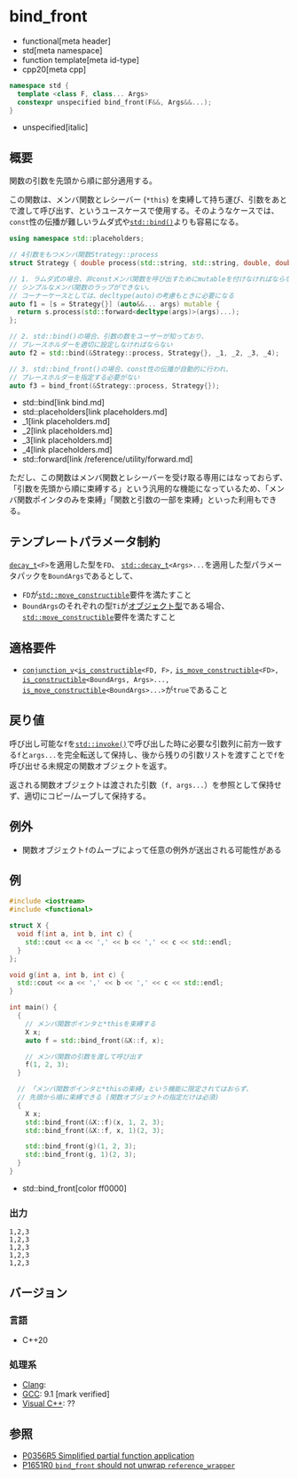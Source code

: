 # bind_front
* functional[meta header]
* std[meta namespace]
* function template[meta id-type]
* cpp20[meta cpp]

```cpp
namespace std {
  template <class F, class... Args>
  constexpr unspecified bind_front(F&&, Args&&...);
}
```
* unspecified[italic]

## 概要
関数の引数を先頭から順に部分適用する。

この関数は、メンバ関数とレシーバー (`*this`) を束縛して持ち運び、引数をあとで渡して呼び出す、というユースケースで使用する。そのようなケースでは、`const`性の伝播が難しいラムダ式や[`std::bind()`](bind.md)よりも容易になる。

```cpp
using namespace std::placeholders;

// 4引数をもつメンバ関数Strategy::process
struct Strategy { double process(std::string, std::string, double, double); };

// 1. ラムダ式の場合、非constメンバ関数を呼び出すためにmutableを付けなければならないため、
// シンプルなメンバ関数のラップができない。
// コーナーケースとしては、decltype(auto)の考慮もときに必要になる
auto f1 = [s = Strategy{}] (auto&&... args) mutable {
  return s.process(std::forward<decltype(args)>(args)...);
};

// 2. std::bind()の場合、引数の数をユーザーが知っており、
// プレースホルダーを適切に設定しなければならない
auto f2 = std::bind(&Strategy::process, Strategy{}, _1, _2, _3, _4);

// 3. std::bind_front()の場合、const性の伝播が自動的に行われ、
// プレースホルダーを指定する必要がない
auto f3 = bind_front(&Strategy::process, Strategy{});
```
* std::bind[link bind.md]
* std::placeholders[link placeholders.md]
* _1[link placeholders.md]
* _2[link placeholders.md]
* _3[link placeholders.md]
* _4[link placeholders.md]
* std::forward[link /reference/utility/forward.md]

ただし、この関数はメンバ関数とレシーバーを受け取る専用にはなっておらず、「引数を先頭から順に束縛する」という汎用的な機能になっているため、「メンバ関数ポインタのみを束縛」「関数と引数の一部を束縛」といった利用もできる。


## テンプレートパラメータ制約
[`decay_t`](/reference/type_traits/decay.md)`<F>`を適用した型を`FD`、
[`std::decay_t`](/reference/type_traits/decay.md)`<Args>...`を適用した型パラメータパックを`BoundArgs`であるとして、

- `FD`が[`std::move_constructible`](/reference/concepts/move_constructible.md)要件を満たすこと
- `BoundArgs`のそれぞれの型`Ti`が[オブジェクト型](/reference/type_traits/is_object.md)である場合、[`std::move_constructible`](/reference/concepts/move_constructible.md)要件を満たすこと


## 適格要件
- [`conjunction_v`](/reference/type_traits/conjunction.md)`<`[`is_constructible`](/reference/type_traits/is_constructible.md)`<FD, F>,` [`is_move_constructible`](/reference/type_traits/is_move_constructible.md)`<FD>,` [`is_constructible`](/reference/type_traits/is_constructible.md)`<BoundArgs, Args>...,` [`is_move_constructible`](/reference/type_traits/is_move_constructible.md)`<BoundArgs>...>`が`true`であること


## 戻り値

呼び出し可能な`f`を[`std::invoke()`](invoke.md)で呼び出した時に必要な引数列に前方一致する`f`と`args...`を完全転送して保持し、後から残りの引数リストを渡すことで`f`を呼び出せる未規定の関数オブジェクトを返す。

返される関数オブジェクトは渡された引数（`f, args...`）を参照として保持せず、適切にコピー/ムーブして保持する。

## 例外
- 関数オブジェクト`f`のムーブによって任意の例外が送出される可能性がある


## 例
```cpp example
#include <iostream>
#include <functional>

struct X {
  void f(int a, int b, int c) {
    std::cout << a << ',' << b << ',' << c << std::endl;
  }
};

void g(int a, int b, int c) {
  std::cout << a << ',' << b << ',' << c << std::endl;
}

int main() {
  {
    // メンバ関数ポインタと*thisを束縛する
    X x;
    auto f = std::bind_front(&X::f, x);

    // メンバ関数の引数を渡して呼び出す
    f(1, 2, 3);
  }

  // 「メンバ関数ポインタと*thisの束縛」という機能に限定されてはおらず、
  // 先頭から順に束縛できる (関数オブジェクトの指定だけは必須)
  {
    X x;
    std::bind_front(&X::f)(x, 1, 2, 3);
    std::bind_front(&X::f, x, 1)(2, 3);

    std::bind_front(g)(1, 2, 3);
    std::bind_front(g, 1)(2, 3);
  }
}
```
* std::bind_front[color ff0000]

### 出力
```
1,2,3
1,2,3
1,2,3
1,2,3
1,2,3
```

## バージョン
### 言語
- C++20

### 処理系
- [Clang](/implementation.md#clang):
- [GCC](/implementation.md#gcc): 9.1 [mark verified]
- [Visual C++](/implementation.md#visual_cpp): ??


## 参照
- [P0356R5 Simplified partial function application](http://www.open-std.org/jtc1/sc22/wg21/docs/papers/2018/p0356r5.html)
- [P1651R0 `bind_front` should not unwrap `reference_wrapper`](http://www.open-std.org/jtc1/sc22/wg21/docs/papers/2019/p1651r0.html)
